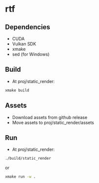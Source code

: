 # rtf

## Dependencies

- CUDA
- Vulkan SDK
- xmake
- sed (for Windows)

## Build

- At proj/static_render:

```bash
xmake build

```

## Assets

- Download assets from github release
- Move assets to proj/static_render/assets

## Run

- At proj/static_render:

```bash
./build/static_render
```

or

```bash
xmake run -w .
```
